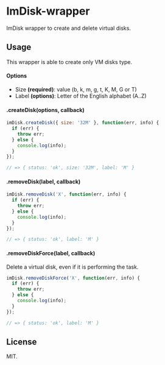 # ImDisk-wrapper

ImDisk wrapper to create and delete virtual disks.

## Usage

This wrapper is able to create only VM disks type.

#### Options

  - Size **(required)**: value (b, k, m, g, t, K, M, G or T)
  - Label **(options)**: Letter of the English alphabet (A..Z)
  
#### .createDisk(options, callback)

```js
imDisk.createDisk({ size: '32M' }, function(err, info) {
  if (err) {
    throw err;
  } else {
    console.log(info);
  }
});

// => { status: 'ok', size: '32M', label: 'M' }
```

#### .removeDisk(label, callback)

```js
imDisk.removeDisk('X', function(err, info) {
  if (err) {
    throw err;
  } else {
    console.log(info);
  }
});

// => { status: 'ok', label: 'M' }
```

#### .removeDiskForce(label, callback)

Delete a virtual disk, even if it is performing the task.

```js
imDisk.removeDiskForce('X', function(err, info) {
  if (err) {
    throw err;
  } else {
    console.log(info);
  }
});

// => { status: 'ok', label: 'M' }
```

## License

MIT.
